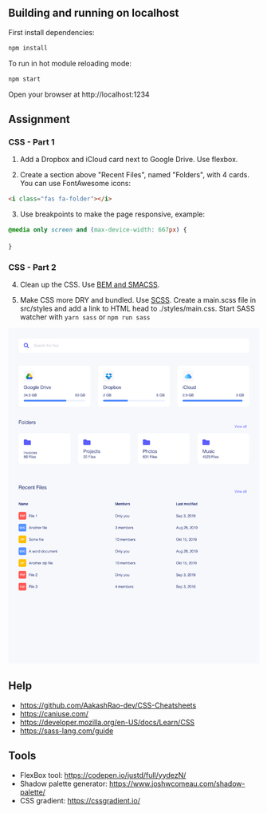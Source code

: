 ## Building and running on localhost

First install dependencies:

```sh
npm install
```

To run in hot module reloading mode:

```sh
npm start
```

Open your browser at http://localhost:1234

## Assignment

### CSS - Part 1

1. Add a Dropbox and iCloud card next to Google Drive. Use flexbox.

2. Create a section above "Recent Files", named "Folders", with 4 cards. You can use FontAwesome icons:
```html
<i class="fas fa-folder"></i>
```

3. Use breakpoints to make the page responsive, example:

```css
@media only screen and (max-device-width: 667px) {

}
```

### CSS - Part 2

4. Clean up the CSS. Use [BEM and SMACSS](./CleanCSS.md).

5. Make CSS more DRY and bundled. Use [SCSS](https://sass-lang.com/guide). Create a main.scss file in src/styles and add a link to HTML head to ./styles/main.css. Start SASS watcher with `yarn sass` or `npm run sass`

![result](result.png)

## Help

- https://github.com/AakashRao-dev/CSS-Cheatsheets
- https://caniuse.com/
- https://developer.mozilla.org/en-US/docs/Learn/CSS
- https://sass-lang.com/guide

## Tools

- FlexBox tool: https://codepen.io/justd/full/yydezN/
- Shadow palette generator: https://www.joshwcomeau.com/shadow-palette/
- CSS gradient: https://cssgradient.io/